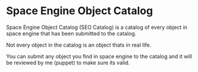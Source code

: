 # Space Engine Object Catalog

Space Engine Object Catalog (SEO Catalog) is a catalog of every object in space engine that has been submitted to the catalog.

Not every object in the catalog is an object thats in real life.

You can submit any object you find in space engine to the catalog and it will be reviewed by me (puppet) to make sure its valid.